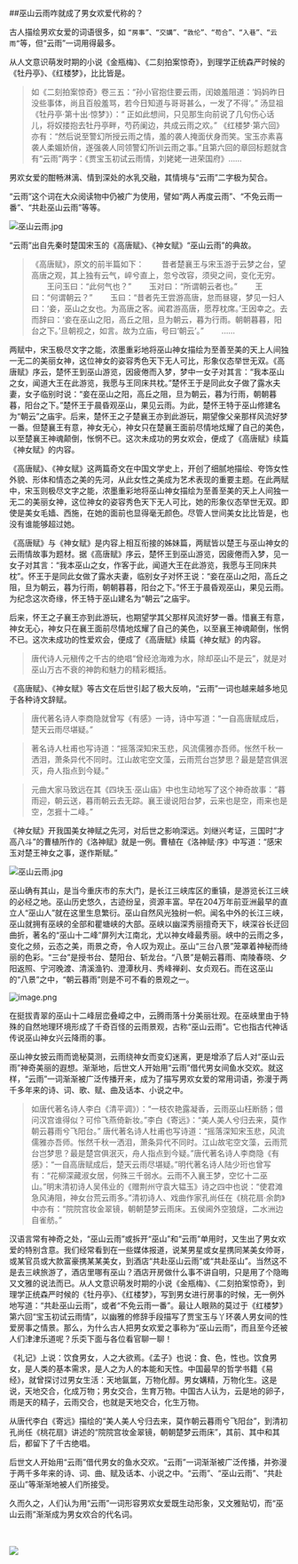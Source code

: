 ##巫山云雨咋就成了男女欢爱代称的？

古人描绘男欢女爱的词语很多，如 `“房事”、“交媾”、“敦伦”、“苟合”、“入巷”、“云雨”`等，但“云雨”一词用得最多。

从人文意识萌发时期的小说《金瓶梅》、《二刻拍案惊奇》，到理学正统森严时候的《牡丹亭》、《红楼梦》，比比皆是。

>如《二刻拍案惊奇》卷三五：“孙小官抱住要云雨，闰娘羞阻道：‘妈妈昨日没些事体，尚且百般羞骂，若今日知道与哥哥甚么，一发了不得’。”
汤显祖《牡丹亭·第十出·惊梦》）：“ 正如此想间，只见那生向前说了几句伤心话儿，将奴搂抱去牡丹亭畔，芍药阑边，共成云雨之欢。”
《红楼梦·第六回》亦有：“然后说至警幻所授云雨之情，羞的袭人掩面伏身而笑。宝玉亦素喜袭人柔媚娇俏，遂强袭人同领警幻所训云雨之事。”且第六回的章回标题就含有“云雨”两字：《贾宝玉初试云雨情，刘姥姥一进荣国府》……

男欢女爱的酣畅淋漓、情到深处的水乳交融，其情境与“云雨”二字极为契合。

“云雨”这个词在大众阅读物中仍被广为使用，譬如“两人再度云雨”、“不免云雨一番”、“共赴巫山云雨”等等。

![巫山云雨.jpg](https://upload-images.jianshu.io/upload_images/6943526-e86f7cc489284db7.jpg?imageMogr2/auto-orient/strip%7CimageView2/2/w/1240)


“云雨”出自先秦时楚国宋玉的《高唐赋》、《神女赋》“巫山云雨”的典故。

>《高唐赋》，原文的前半篇如下：
　　昔者楚襄王与宋玉游于云梦之台，望高唐之观，其上独有云气，崪兮直上，忽兮改容，须臾之间，变化无穷。
　　王问玉曰：“此何气也？”
　　玉对曰：“所谓朝云者也。”
　　王曰：“何谓朝云？”
　　玉曰：“昔者先王尝游高唐，怠而昼寝，梦见一妇人曰：‘妾，巫山之女也。为高唐之客。闻君游高唐，愿荐枕席。’王因幸之。去而辞曰：‘妾在巫山之阳，高丘之阻，旦为朝云，暮为行雨。朝朝暮暮，阳台之下。’旦朝视之，如言。故为立庙，号曰‘朝云’。”
　　......

两赋中，宋玉极尽文字之能，浓墨重彩地将巫山神女描绘为至善至美的天上人间独一无二的美丽女神，这位神女的姿容秀色天下无人可比，形象仪态举世无双。《高唐赋》序云，楚怀王到巫山游览，因疲倦而入梦，梦中一女子对其言：“我本巫山之女，闻道大王在此游览，我愿与王同床共枕。”楚怀王于是同此女子做了露水夫妻，女子临别时说：“妾在巫山之阳，高丘之阻，旦为朝云，暮为行雨，朝朝暮暮，阳台之下。”楚怀王于晨昏观巫山，果见云雨。为此，楚怀王特于巫山修建名为“朝云”之庙宇。后来，楚怀王之子楚襄王亦到此游玩，期望像父亲那样风流好梦一番。但楚襄王有意，神女无心，神女只在楚襄王面前尽情地炫耀了自己的美色，以至楚襄王神魂颠倒，怅惘不已。这次未成功的男女欢会，便成了《高唐赋》续篇《神女赋》的内容。


《高唐赋》、《神女赋》这两篇奇文在中国文学史上，开创了细腻地描绘、夸饰女性外貌、形体和情态之美的先河，从此女性之美成为艺术表现的重要主题。在此两赋中，宋玉则极尽文字之能，浓墨重彩地将巫山神女描绘为至善至美的天上人间独一无二的美丽女神，这位神女的姿容秀色天下无人可比，她的形象仪态举世无双。即使是美女毛嫱、西施，在她的面前也显得毫无颜色。尽管人世间美女比比皆是，也没有谁能够超过她。

《高唐赋》与《神女赋》是内容上相互衔接的姊妹篇，两赋皆以楚王与巫山神女的云雨情故事为题材。据《高唐赋》序云，楚怀王到巫山游览，因疲倦而入梦，见一女子对其言：“我本巫山之女，作客于此，闻道大王在此游览，我愿与王同床共枕”。怀王于是同此女做了露水夫妻，临别女子对怀王说：“妾在巫山之阳，高丘之阻，旦为朝云，暮为行雨，朝朝暮暮，阳台之下。”怀王于晨昏观巫山，果见云雨。为纪念这次奇缘，怀王特于巫山建名为“朝云”之庙宇。

后来，怀王之子襄王亦到此游玩，也期望学其父那样风流好梦一番。惜襄王有意，神女无心，神女只在襄王面前尽情地炫耀了自己的美色，以至襄王神魂颠倒，怅惘不已。这次未成功的性爱欢会，便成了《高唐赋》续篇《神女赋》的内容。


>唐代诗人元稹传之千古的绝唱“曾经沧海难为水，除却巫山不是云”，就是对巫山万古不衰的神韵和魅力的精彩概括。

《高唐赋》、《神女赋》等古文在后世引起了极大反响，“云雨”一词也越来越多地见于各种诗文辞赋。

>唐代著名诗人李商隐就曾写《有感》一诗，诗中写道：“一自高唐赋成后，楚天云雨尽堪疑。”

>著名诗人杜甫也写诗道：“摇落深知宋玉悲，风流儒雅亦吾师。怅然千秋一洒泪，萧条异代不同时。江山故宅空文藻，云雨荒台岂梦思？最是楚宫俱泯灭，舟人指点到今疑。”

>元曲大家马致远在其《四块玉·巫山庙》中也生动地写了这个神奇故事：“暮雨迎，朝云送，暮雨朝云去无踪。襄王谩说阳台梦，云来也是空，雨来也是空，怎捱十二峰。”

《神女赋》开我国美女神赋之先河，对后世之影响深远。刘继兴考证，三国时“才高八斗”的曹植所作的《洛神赋》就是一例。曹植在《洛神赋·序》中写道：“感宋玉对楚王神女之事，遂作斯赋。”

![巫山云雨.jpg](https://upload-images.jianshu.io/upload_images/6943526-a3cddd37546c1899.jpg?imageMogr2/auto-orient/strip%7CimageView2/2/w/1240)


巫山确有其山，是当今重庆市的东大门，是长江三峡库区的重镇，是游览长江三峡的必经之地。巫山历史悠久，古迹纷呈，资源丰富。早在204万年前亚洲最早的直立人“巫山人”就在这里生息繁衍。巫山自然风光独树一帜。闻名中外的长江三峡，巫山就拥有巫峡的全部和瞿塘峡的大部。巫峡以幽深秀丽擅奇天下，峡深谷长迂回曲折，著名的“巫山十二峰”屏列大江南北，尤以神女峰最秀丽。峡中的云雨之多，变化之频，云态之美，雨景之奇，令人叹为观止。巫山“三台八景”笼罩着神秘而绮丽的色彩。“三台”是授书台、楚阳台、斩龙台。“八景”是朝云暮雨、南陵春晓、夕阳返照、宁河晚渡、清溪渔钓、澄潭秋月、秀峰禅刹、女贞观石。而在这巫山的“八景”之中，“朝云暮雨”则是不可不看的景观之一。

![image.png](https://upload-images.jianshu.io/upload_images/6943526-25a7adc4368e8202.png?imageMogr2/auto-orient/strip%7CimageView2/2/w/1240)

在挺拔青翠的巫山十二峰层峦叠嶂之中，云腾雨落十分美丽壮观。在巫峡里由于特殊的自然地理环境形成了千奇百怪的云雨景观，古称“巫山云雨”。它也指古代神话传说巫山神女兴云降雨的事。

巫山神女披云雨而诡秘莫测，云雨绕神女而变幻迷离，更是增添了后人对“巫山云雨”神奇美丽的遐想。渐渐地，后世文人开始用“云雨”借代男女间鱼水交欢。就这样，“云雨”一词渐渐被广泛传播开来，成为了描写男欢女爱的常用词语，弥漫于两千多年来的诗、词、歌、赋、曲及话本、小说之中。

>如唐代著名诗人李白《清平调》）：“一枝农艳露凝香，云雨巫山枉断肠；借问汉宫谁得似？可伶飞燕倚新妆。”李白《寄远》：“美人美人兮归去来，莫作朝云暮雨兮飞阳台。” 唐代著名诗人杜甫也写诗道：“摇落深知宋玉悲，风流儒雅亦吾师。怅然千秋一洒泪，萧条异代不同时。江山故宅空文藻，云雨荒台岂梦思？最是楚宫俱泯灭，舟人指点到今疑。”唐代著名诗人李商隐《有感》：“一自高唐赋成后，楚天云雨尽堪疑。”明代著名诗人陆少珩也曾写有：“花柳深藏淑女居，何殊三千弱水。云雨不入襄王梦，空忆十二巫山。”明末清初诗人吴伟业的《赠荆州守袁大韫玉》诗之四中也说：“使君滩急风涛阻，神女台荒云雨多。”清初诗人、戏曲作家孔尚任在《桃花扇·余韵》中亦有：“院院宫妆金翠镜，朝朝楚梦云雨床。五侯阃外空狼燧，二水洲边自雀舫。”

汉语言常有神奇之处，“巫山云雨”或拆开“巫山”和“云雨”单用时，又生出了男女欢爱的特别含意。我们经常看到在一些媒体报道，说某男星或女星携同某美女帅哥，或某官员或大款富豪携某某美女，到酒店“共赴巫山云雨”或“共赴巫山”。当然这不是去三峡旅游了，酒店里哪有巫山？酒店开房做什么事不讲自明，只是用了个隐晦又文雅的说法而已。从人文意识萌发时期的小说《金瓶梅》、《二刻拍案惊奇》，到理学正统森严时候的《牡丹亭》、《红楼梦》，写到男女进行房事的时候，无一例外地写道：“共赴巫山云雨”，或者“不免云雨一番”。最让人眼熟的莫过于《红楼梦》第六回“宝玉初试云雨情”，以幽雅的修辞手段描写了贾宝玉与丫环袭人男女间的性爱房事之情景。那么，为什么古人把男女欢爱之事称为“巫山云雨”，而且至今还被人们津津乐道呢？乐奀下面与各位看官聊一聊！


《礼记》上说：饮食男女，人之大欲焉。《孟子》也说：食、色，性也。饮食男女，是人类的基本需求，是人之为人的本能和天性。中国最早的哲学书籍《易经》，就曾探讨过男女生活：天地氤氲，万物化醇。男女媾精，万物化生。这是说，天地交合，化成万物；男女交合，生育万物。中国古人认为，云是地的卵子，雨是天的精子，云雨交合，也就是天地交合，化生万物。


从唐代李白《寄远》描绘的“美人美人兮归去来，莫作朝云暮雨兮飞阳台”，到清初孔尚任《桃花扇》讲述的“院院宫妆金翠镜，朝朝楚梦云雨床”，其前、其中和其后，都留下了千古绝唱。


后世文人开始用“云雨”借代男女的鱼水交欢。“云雨”一词渐渐被广泛传播，并弥漫于两千多年来的诗、词、曲、赋及话本、小说之中。“云雨”、“巫山云雨”、“共赴巫山”等渐渐地被人们所接受。


久而久之，人们认为用“云雨”一词形容男欢女爱既生动形象，又文雅贴切，而“巫山云雨”渐渐成为男女欢合的代名词。
















　　

![](https://upload-images.jianshu.io/upload_images/6943526-4e59304183bec101.gif?imageMogr2/auto-orient/strip)
